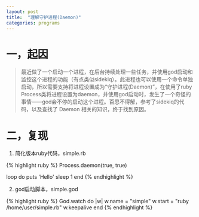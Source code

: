 ```yaml
---
layout: post
title:  "理解守护进程(Daemon)"
categories: programs
---
```

# 一，起因

>最近做了一个启动一个进程，在后台持续处理一些任务，并使用god启动和监控这个进程的功能（有点类似sidekiq）。此进程也可以使用一个命令单独启动，所以需要支持将进程设置成为“守护进程(Daemon)”，在使用了ruby
Process类将进程设置为daemon，并使用god启动时，发生了一个奇怪的事情——god会不停的启动这个进程。百思不得解，参考了sidekiq的代码，以及查找了
Daemon 相关的知识，终于找到原因。

# 二，复现
1. 简化版本ruby代码，simple.rb

{% highlight ruby %}
Process.daemon(true, true)

loop do
  puts 'Hello'
  sleep 1
end
{% endhighlight %}

2. god启动脚本，simple.god

{% highlight ruby %}
God.watch do |w|
  w.name = "simple"
  w.start = "ruby /home/user/simple.rb"
  w.keepalive
end
{% endhighlight %}


